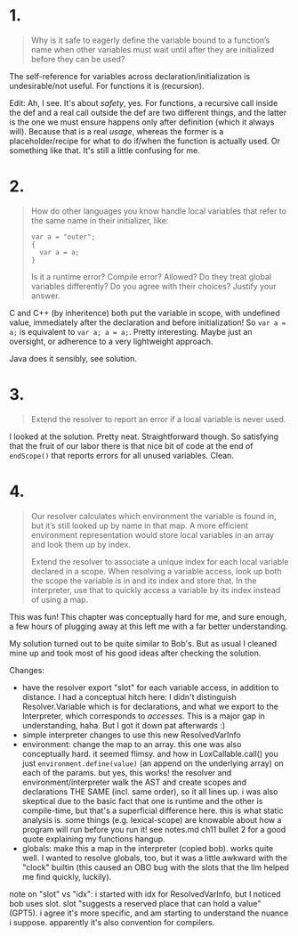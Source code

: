 # 1.
> Why is it safe to eagerly define the variable bound to a function’s name when other variables must wait until after they are initialized before they can be used?

The self-reference for variables across declaration/initialization is undesirable/not useful. For functions it is (recursion).

Edit: Ah, I see. It's about *safety*, yes. For functions, a recursive call inside the def and a real call outside the def are two different things,
and the latter is the one we must ensure happens only after definition (which it always will). Because that is a real *usage*, whereas the former is a placeholder/recipe for what to do if/when the function is actually used. Or something like that. It's still a little confusing for me.

# 2.
> How do other languages you know handle local variables that refer to the same name in their initializer, like:
> ```
> var a = "outer";
> {
>   var a = a;
> }
> ```
> Is it a runtime error? Compile error? Allowed? Do they treat global variables differently? Do you agree with their choices? Justify your answer.

C and C++ (by inheritence) both put the variable in scope, with undefined value, immediately after the declaration and before initialization! So `var a = a;` is equivalent to `var a; a = a;`. Pretty interesting. Maybe just an oversight, or adherence to a very lightweight approach.

Java does it sensibly, see solution.

# 3.
> Extend the resolver to report an error if a local variable is never used.

I looked at the solution. Pretty neat. Straightforward though. So satisfying that the fruit of our labor there is that nice bit of code at the end of `endScope()` that reports errors for all unused variables. Clean.

# 4.
> Our resolver calculates which environment the variable is found in, but it’s still looked up by name in that map. A more efficient environment representation would store local variables in an array and look them up by index.
>
> Extend the resolver to associate a unique index for each local variable declared in a scope. When resolving a variable access, look up both the scope the variable is in and its index and store that. In the interpreter, use that to quickly access a variable by its index instead of using a map.

This was fun! This chapter was conceptually hard for me, and sure enough, a few hours of plugging away at this left me with a far better understanding.

My solution turned out to be quite similar to Bob's. But as usual I cleaned mine up and took most of his good ideas after checking the solution.

Changes:
- have the resolver export "slot" for each variable access, in addition to distance. I had a conceptual hitch here: I didn't distinguish Resolver.Variable which is for declarations, and what we export to the Interpreter, which corresponds to *accesses*. This is a major gap in understanding, haha. But I got it down pat afterwards :)
- simple interpreter changes to use this new ResolvedVarInfo
- environment: change the map to an array. this one was also conceptually hard. it seemed flimsy. and how in LoxCallable.call() you just `environment.define(value)` (an append on the underlying array) on each of the params. but yes, this works! the resolver and environment/interpreter walk the AST and create scopes and declarations THE SAME (incl. same order), so it all lines up. i was also skeptical due to the basic fact that one is runtime and the other is compile-time, but that's a superficial difference here. this is what static analysis is. some things (e.g. lexical-scope) are knowable about how a program will run before you run it! see notes.md ch11 bullet 2 for a good quote explaining my functions hangup.
- globals: make this a map in the interpreter (copied bob). works quite well. I wanted to resolve globals, too, but it was a little awkward with the "clock" builtin (this caused an OBO bug with the slots that the llm helped me find quickly, luckily).

note on "slot" vs "idx":
i started with idx for ResolvedVarInfo, but I noticed bob uses slot. slot "suggests a reserved place that can hold a value" (GPT5). i agree it's more specific, and am starting to understand the nuance i suppose. apparently it's also convention for compilers.